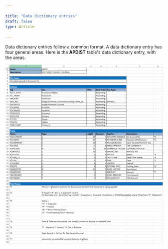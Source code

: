 ```yaml
---

title: "Data dictionary entries"
draft: false
type: Article

---
```


Data dictionary entries follow a common format. A data dictionary entry has four general areas. Here is the **APDIST** table's data dictionary entry, with the areas.

![](../assets/Understanding-Made2Manage/data-dictionary-image-1.png)

